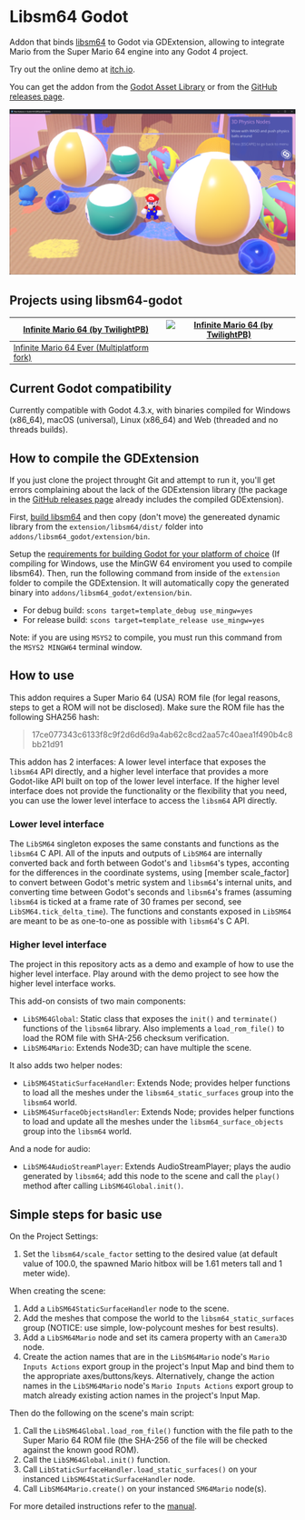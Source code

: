 # Libsm64 Godot

Addon that binds [libsm64](https://github.com/libsm64/libsm64) to Godot via GDExtension, allowing to integrate Mario from the Super Mario 64 engine into any Godot 4 project.

Try out the online demo at [itch.io](https://brawmario.itch.io/libsm64-godot-demo).

You can get the addon from the [Godot Asset Library](https://godotengine.org/asset-library/asset/3653) or from the [GitHub releases page](https://github.com/Brawmario/libsm64-godot/releases).

![SM64 Mario in GDQuest demo](docs/sm64-mario-gdquest-demo.png)

## Projects using libsm64-godot

| [Infinite Mario 64 (by TwilightPB)](https://twilightpb.itch.io/infinite-mario-64) | [![Infinite Mario 64 (by TwilightPB)](https://img.itch.zone/aW1hZ2UvMjU1NjA1Ni8xNTIxMDcwOC5naWY=/original/XL2MU5.gif)](https://twilightpb.itch.io/infinite-mario-64) |
|-------------------------------------------------------------------|------------------------------------------------------------------------------------------------------------------------------------------------------|
| [Infinite Mario 64 Ever (Multiplatform fork)](https://brawmario.itch.io/infinite-mario-64-ever) | |

## Current Godot compatibility

Currently compatible with Godot 4.3.x, with binaries compiled for Windows (x86_64), macOS (universal), Linux (x86_64) and Web (threaded and no threads builds).

## How to compile the GDExtension

If you just clone the project throught Git and attempt to run it, you'll get errors complaining about the lack of the GDExtension library (the package in the [GitHub releases page](https://github.com/Brawmario/libsm64-godot/releases) already includes the compiled GDExtension).

First, [build libsm64](https://github.com/libsm64/libsm64?tab=readme-ov-file#building-on-windows) and then copy (don't move) the genereated dynamic library from the `extension/libsm64/dist/` folder into `addons/libsm64_godot/extension/bin`.

Setup the [requirements for building Godot for your platform of choice](https://docs.godotengine.org/en/stable/contributing/development/compiling/index.html#toc-devel-compiling) (If compiling for Windows, use the MinGW 64 enviroment you used to compile libsm64). Then, run the following command from inside of the `extension` folder to compile the GDExtension. It will automatically copy the generated binary into `addons/libsm64_godot/extension/bin`.

- For debug build: `scons target=template_debug use_mingw=yes`
- For release build: `scons target=template_release use_mingw=yes`

Note: if you are using `MSYS2` to compile, you must run this command from the `MSYS2 MINGW64` terminal window.

## How to use

This addon requires a Super Mario 64 (USA) ROM file (for legal reasons, steps to get a ROM will not be disclosed). Make sure the ROM file has the following SHA256 hash:

>17ce077343c6133f8c9f2d6d6d9a4ab62c8cd2aa57c40aea1f490b4c8bb21d91

This addon has 2 interfaces: A lower level interface that exposes the `libsm64` API directly, and a higher level interface that provides a more Godot-like API built on top of the lower level interface. If the higher level interface does not provide the functionality or the flexibility that you need, you can use the lower level interface to access the `libsm64` API directly.

### Lower level interface

The `LibSM64` singleton exposes the same constants and functions as the `libsm64` C API. All of the inputs and outputs of `LibSM64` are internally converted back and forth between Godot's and `libsm64`'s types, acconting for the differences in the coordinate systems, using [member scale_factor] to convert between Godot's metric system and `libsm64`'s internal units, and converting time between Godot's seconds and `libsm64`'s frames (assuming `libsm64` is ticked at a frame rate of 30 frames per second, see `LibSM64.tick_delta_time`). The functions and constants exposed in `LibSM64` are meant to be as one-to-one as possible with `libsm64`'s C API.

### Higher level interface

The project in this repository acts as a demo and example of how to use the higher level interface. Play around with the demo project to see how the higher level interface works.

This add-on consists of two main components:

- `LibSM64Global`: Static class that exposes the `init()` and `terminate()` functions of the `libsm64` library. Also implements a `load_rom_file()` to load the ROM file with SHA-256 checksum verification.
- `LibSM64Mario`: Extends Node3D; can have multiple the scene.

It also adds two helper nodes:

- `LibSM64StaticSurfaceHandler`: Extends Node; provides helper functions to load all the meshes under the `libsm64_static_surfaces` group into the `libsm64` world.
- `LibSM64SurfaceObjectsHandler`: Extends Node; provides helper functions to load and update all the meshes under the `libsm64_surface_objects` group into the `libsm64` world.

And a node for audio:

- `LibSM64AudioStreamPlayer`: Extends AudioStreamPlayer; plays the audio generated by `libsm64`; add this node to the scene and call the `play()` method after calling `LibSM64Global.init()`.

## Simple steps for basic use

On the Project Settings:

1. Set the `libsm64/scale_factor` setting to the desired value (at default value of 100.0, the spawned Mario hitbox will be 1.61 meters tall and 1 meter wide).

When creating the scene:

1. Add a `LibSM64StaticSurfaceHandler` node to the scene.
2. Add the meshes that compose the world to the `libsm64_static_surfaces` group (NOTICE: use simple, low-polycount meshes for best results).
3. Add a `LibSM64Mario` node and set its camera property with an `Camera3D` node.
4. Create the action names that are in the `LibSM64Mario` node's `Mario Inputs Actions` export group in the project's Input Map and bind them to the appropriate axes/buttons/keys. Alternatively, change the action names in the `LibSM64Mario` node's `Mario Inputs Actions` export group to match already existing action names in the project's Input Map.

Then do the following on the scene's main script:

1. Call the `LibSM64Global.load_rom_file()` function with the file path to the Super Mario 64 ROM file (the SHA-256 of the file will be checked against the known good ROM).
2. Call the `LibSM64Global.init()` function.
3. Call `LibStaticSurfaceHandler.load_static_surfaces()` on your instanced `LibSM64StaticSurfaceHandler` node.
4. Call `LibSM64Mario.create()` on your instanced `SM64Mario` node(s).

For more detailed instructions refer to the [manual](docs/manual.md).
